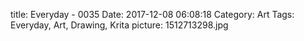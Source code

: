 title: Everyday - 0035
Date: 2017-12-08 06:08:18
Category: Art
Tags: Everyday, Art, Drawing, Krita
picture: 1512713298.jpg
